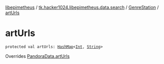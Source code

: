 [libepimetheus](../../index.md) / [tk.hacker1024.libepimetheus.data.search](../index.md) / [GenreStation](index.md) / [artUrls](./art-urls.md)

# artUrls

`protected val artUrls: `[`HashMap`](https://kotlinlang.org/api/latest/jvm/stdlib/kotlin.collections/-hash-map/index.html)`<`[`Int`](https://kotlinlang.org/api/latest/jvm/stdlib/kotlin/-int/index.html)`, `[`String`](https://kotlinlang.org/api/latest/jvm/stdlib/kotlin/-string/index.html)`>`

Overrides [PandoraData.artUrls](../../tk.hacker1024.libepimetheus.data/-pandora-data/art-urls.md)


